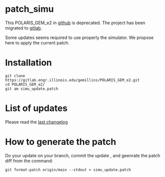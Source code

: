 # patch_simu

This POLARIS_GEM_e2 in [github](https://github.com/GEM-Illinois/POLARIS_GEM_e2) is deprecated. The project has been migrated to [gitlab](https://gitlab.engr.illinois.edu/gemillins/POLARIS_GEM_e2).

Some updates seems required to use properly the simulator. We propose here to apply the current patch.

# Installation 

```
git clone https://gitlab.engr.illinois.edu/gemillins/POLARIS_GEM_e2.git
cd POLARIS_GEM_e2/
git am simu_update.patch
```

# List of updates

Please read the [last changelog](./CHANGELOG.md#Changelog)

# How to generate the patch

Do your update on your branch, commit the update , and geenrate the patch diff from the command:

```
git format-patch origin/main --stdout > simu_update.patch
```